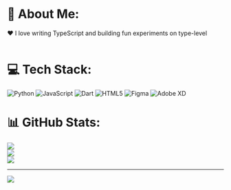 # 💫 About Me:
❤️ I love writing TypeScript and building fun experiments on type-level<br><br>

# 💻 Tech Stack:
![Python](https://img.shields.io/badge/python-3670A0?style=for-the-badge&logo=python&logoColor=ffdd54) ![JavaScript](https://img.shields.io/badge/javascript-%23323330.svg?style=for-the-badge&logo=javascript&logoColor=%23F7DF1E) ![Dart](https://img.shields.io/badge/dart-%230175C2.svg?style=for-the-badge&logo=dart&logoColor=white) ![HTML5](https://img.shields.io/badge/html5-%23E34F26.svg?style=for-the-badge&logo=html5&logoColor=white) ![Figma](https://img.shields.io/badge/figma-%23F24E1E.svg?style=for-the-badge&logo=figma&logoColor=white) ![Adobe XD](https://img.shields.io/badge/Adobe%20XD-470137?style=for-the-badge&logo=Adobe%20XD&logoColor=#FF61F6)
# 📊 GitHub Stats:
![](https://github-readme-stats.vercel.app/api?username=Elmoumen202a&theme=yeblu&hide_border=false&include_all_commits=false&count_private=false)<br/>
![](https://github-readme-streak-stats.herokuapp.com/?user=Elmoumen202a&theme=yeblu&hide_border=false)<br/>
![](https://github-readme-stats.vercel.app/api/top-langs/?username=Elmoumen202a&theme=yeblu&hide_border=false&include_all_commits=false&count_private=false&layout=compact)

---
[![](https://visitcount.itsvg.in/api?id=Elmoumen202a&icon=0&color=0)](https://visitcount.itsvg.in)

<!-- Proudly created with GPRM ( https://gprm.itsvg.in ) -->
